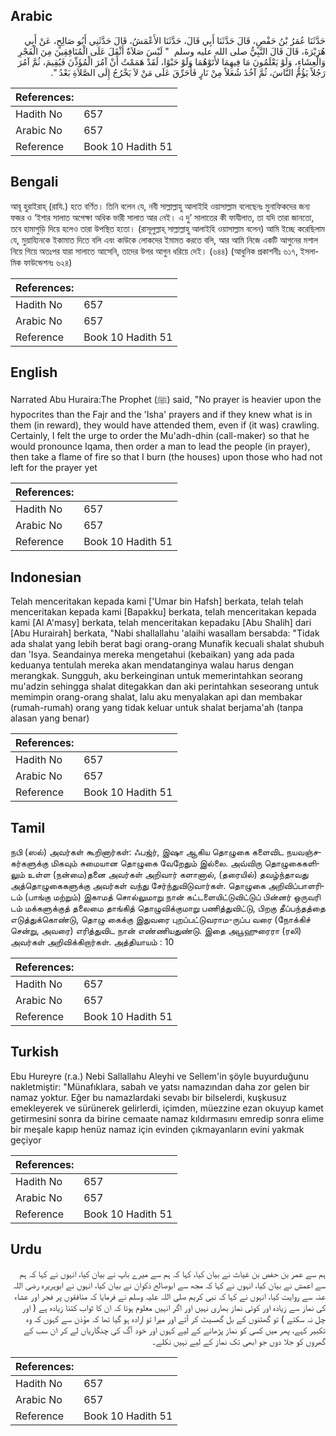## Arabic


<div dir="rtl" lang="ar" style={{fontSize:'larger',backgroundColor:'#f8f9fa',padding:20}}>
حَدَّثَنَا عُمَرُ بْنُ حَفْصٍ، قَالَ حَدَّثَنَا أَبِي قَالَ، حَدَّثَنَا الأَعْمَشُ، قَالَ حَدَّثَنِي أَبُو صَالِحٍ، عَنْ أَبِي هُرَيْرَةَ، قَالَ قَالَ النَّبِيُّ صلى الله عليه وسلم ‏ "‏ لَيْسَ صَلاَةٌ أَثْقَلَ عَلَى الْمُنَافِقِينَ مِنَ الْفَجْرِ وَالْعِشَاءِ، وَلَوْ يَعْلَمُونَ مَا فِيهِمَا لأَتَوْهُمَا وَلَوْ حَبْوًا، لَقَدْ هَمَمْتُ أَنْ آمُرَ الْمُؤَذِّنَ فَيُقِيمَ، ثُمَّ آمُرَ رَجُلاً يَؤُمُّ النَّاسَ، ثُمَّ آخُذَ شُعَلاً مِنْ نَارٍ فَأُحَرِّقَ عَلَى مَنْ لاَ يَخْرُجُ إِلَى الصَّلاَةِ بَعْدُ ‏"‏‏.‏
</div>
<div style={{backgroundColor:'#f8f9fa',padding:20, marginBottom: 10}}><table> <thead> <tr> <th>References:</th> <th></th> </tr> </thead> <tbody><tr><td>Hadith No</td><td>657</td></tr><tr><td>Arabic No</td><td>657</td></tr><tr><td>Reference</td><td>Book 10 Hadith 51</td></tr></tbody></table></div>

## Bengali


<div dir="ltr" lang="bn" style={{fontSize:'larger',backgroundColor:'#f8f9fa',padding:20}}>
আবূ হুরাইরাহ্ (রাযি.) হতে বর্ণিত। তিনি বলেন যে, নবী সাল্লাল্লাহু আলাইহি ওয়াসাল্লাম বলেছেনঃ মুনাফিকদের জন্য ফজর ও ‘ইশার সালাত অপেক্ষা অধিক ভারী সালাত আর নেই। এ দু’ সালাতের কী ফাযীলাত, তা যদি তারা জানতো, তবে হামাগুড়ি দিয়ে হলেও তারা উপস্থিত হতো। (রাসূলুল্লাহ্ সাল্লাল্লাহু আলাইহি ওয়াসাল্লাম বলেন) আমি ইচ্ছে করেছিলাম যে, মুয়ায্যিনকে ইকামাত দিতে বলি এবং কাউকে লোকদের ইমামত করতে বলি, আর আমি নিজে একটি আগুনের মশাল নিয়ে গিয়ে অতঃপর যারা সালাতে আসেনি, তাদের উপর আগুন ধরিয়ে দেই। (৬৪৪) (আধুনিক প্রকাশনীঃ ৬১৭, ইসলামিক ফাউন্ডেশনঃ ৬২৪)
</div>
<div style={{backgroundColor:'#f8f9fa',padding:20, marginBottom: 10}}><table> <thead> <tr> <th>References:</th> <th></th> </tr> </thead> <tbody><tr><td>Hadith No</td><td>657</td></tr><tr><td>Arabic No</td><td>657</td></tr><tr><td>Reference</td><td>Book 10 Hadith 51</td></tr></tbody></table></div>

## English


<div dir="ltr" lang="en" style={{fontSize:'larger',backgroundColor:'#f8f9fa',padding:20}}>
Narrated Abu Huraira:The Prophet (ﷺ) said, "No prayer is heavier upon the hypocrites than the Fajr and the 'Isha' prayers and if they knew what is in them (in reward), they would have attended them, even if (it was) crawling. Certainly, I felt the urge to order the Mu'adh-dhin (call-maker) so that he would pronounce Iqama, then order a man to lead the people (in prayer), then take a flame of fire so that I burn (the houses) upon those who had not left for the prayer yet
</div>
<div style={{backgroundColor:'#f8f9fa',padding:20, marginBottom: 10}}><table> <thead> <tr> <th>References:</th> <th></th> </tr> </thead> <tbody><tr><td>Hadith No</td><td>657</td></tr><tr><td>Arabic No</td><td>657</td></tr><tr><td>Reference</td><td>Book 10 Hadith 51</td></tr></tbody></table></div>

## Indonesian


<div dir="ltr" lang="id" style={{fontSize:'larger',backgroundColor:'#f8f9fa',padding:20}}>
Telah menceritakan kepada kami ['Umar bin Hafsh] berkata, telah telah menceritakan kepada kami [Bapakku] berkata, telah menceritakan kepada kami [Al A'masy] berkata, telah menceritakan kepadaku [Abu Shalih] dari [Abu Hurairah] berkata, "Nabi shallallahu 'alaihi wasallam bersabda: "Tidak ada shalat yang lebih berat bagi orang-orang Munafik kecuali shalat shubuh dan 'Isya. Seandainya mereka mengetahui (kebaikan) yang ada pada keduanya tentulah mereka akan mendatanginya walau harus dengan merangkak. Sungguh, aku berkeinginan untuk memerintahkan seorang mu'adzin sehingga shalat ditegakkan dan aki perintahkan seseorang untuk memimpin orang-orang shalat, lalu aku menyalakan api dan membakar (rumah-rumah) orang yang tidak keluar untuk shalat berjama'ah (tanpa alasan yang benar)
</div>
<div style={{backgroundColor:'#f8f9fa',padding:20, marginBottom: 10}}><table> <thead> <tr> <th>References:</th> <th></th> </tr> </thead> <tbody><tr><td>Hadith No</td><td>657</td></tr><tr><td>Arabic No</td><td>657</td></tr><tr><td>Reference</td><td>Book 10 Hadith 51</td></tr></tbody></table></div>

## Tamil


<div dir="ltr" lang="ta" style={{fontSize:'larger',backgroundColor:'#f8f9fa',padding:20}}>
நபி (ஸல்) அவர்கள் கூறினார்கள்: ஃபஜ்ர், இஷா ஆகிய தொழுகை களைவிட நயவஞ்சகர்களுக்கு மிகவும் சுமையான தொழுகை வேறேதும் இல்லை. அவ்விரு தொழுகைகளிலும் உள்ள (நன்மை)தனை அவர்கள் அறிவார் களானால், (தரையில்) தவழ்ந்தாவது அத்தொழுகைகளுக்கு அவர்கள் வந்து சேர்ந்துவிடுவார்கள். தொழுகை அறிவிப்பாளரிடம் (பாங்கு மற்றும்) இகாமத் சொல்லுமாறு நான் கட்டளையிட்டுவிட்டுப் பின்னர் ஒருவரி டம் மக்களுக்குத் தலைமை தாங்கித் தொழுவிக்குமாறு பணித்துவிட்டு, பிறகு தீப்பந்தத்தை எடுத்துக்கொண்டு, தொழு கைக்கு இதுவரை புறப்பட்டுவராம-ருப்ப வரை (நோக்கிச் சென்று, அவரை) எரித்துவிட நான் எண்ணியதுண்டு. இதை அபூஹுரைரா (ரலி) அவர்கள் அறிவிக்கிறார்கள். அத்தியாயம் : 10
</div>
<div style={{backgroundColor:'#f8f9fa',padding:20, marginBottom: 10}}><table> <thead> <tr> <th>References:</th> <th></th> </tr> </thead> <tbody><tr><td>Hadith No</td><td>657</td></tr><tr><td>Arabic No</td><td>657</td></tr><tr><td>Reference</td><td>Book 10 Hadith 51</td></tr></tbody></table></div>

## Turkish


<div dir="ltr" lang="tr" style={{fontSize:'larger',backgroundColor:'#f8f9fa',padding:20}}>
Ebu Hureyre (r.a.) Nebi Sallallahu Aleyhi ve Sellem'in şöyle buyurduğunu nakletmiştir: "Münafıklara, sabah ve yatsı namazından daha zor gelen bir namaz yoktur. Eğer bu namazlardaki sevabı bir bilselerdi, kuşkusuz emekleyerek ve sürünerek gelirlerdi, içimden, müezzine ezan okuyup kamet getirmesini sonra da birine cemaate namaz kıldırmasını emredip sonra elime bir meşale kapıp henüz namaz için evinden çıkmayanların evini yakmak geçiyor
</div>
<div style={{backgroundColor:'#f8f9fa',padding:20, marginBottom: 10}}><table> <thead> <tr> <th>References:</th> <th></th> </tr> </thead> <tbody><tr><td>Hadith No</td><td>657</td></tr><tr><td>Arabic No</td><td>657</td></tr><tr><td>Reference</td><td>Book 10 Hadith 51</td></tr></tbody></table></div>

## Urdu


<div dir="rtl" lang="ur" style={{fontSize:'larger',backgroundColor:'#f8f9fa',padding:20}}>
ہم سے عمر بن حفص بن غیاث نے بیان کیا، کہا کہ ہم سے میرے باپ نے بیان کیا، انہوں نے کہا کہ ہم سے اعمش نے بیان کیا، انہوں نے کہا کہ مجھ سے ابوصالح ذکوان نے بیان کیا، انہوں نے ابوہریرہ رضی اللہ عنہ سے روایت کیا، انہوں نے کہا کہ نبی کریم صلی اللہ علیہ وسلم نے فرمایا کہ منافقوں پر فجر اور عشاء کی نماز سے زیادہ اور کوئی نماز بھاری نہیں اور اگر انہیں معلوم ہوتا کہ ان کا ثواب کتنا زیادہ ہے ( اور چل نہ سکتے ) تو گھٹنوں کے بل گھسیٹ کر آتے اور میرا تو ارادہ ہو گیا تھا کہ مؤذن سے کہوں کہ وہ تکبیر کہے، پھر میں کسی کو نماز پڑھانے کے لیے کہوں اور خود آگ کی چنگاریاں لے کر ان سب کے گھروں کو جلا دوں جو ابھی تک نماز کے لیے نہیں نکلے۔
</div>
<div style={{backgroundColor:'#f8f9fa',padding:20, marginBottom: 10}}><table> <thead> <tr> <th>References:</th> <th></th> </tr> </thead> <tbody><tr><td>Hadith No</td><td>657</td></tr><tr><td>Arabic No</td><td>657</td></tr><tr><td>Reference</td><td>Book 10 Hadith 51</td></tr></tbody></table></div>